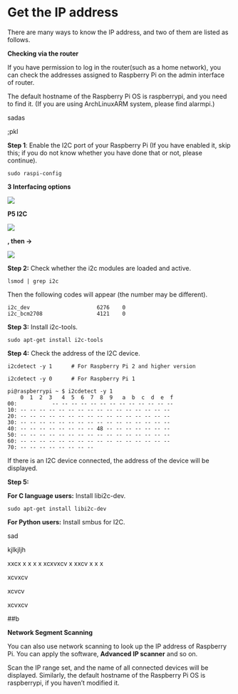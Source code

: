 # Get the IP address

There are many ways to know the IP address, and two of them are listed as follows.

**Checking via the router**

If you have permission to log in the router(such as a home network), you can check the addresses assigned to Raspberry Pi on the admin interface of router.

The default hostname of the Raspberry Pi OS is raspberrypi, and you need to find it. (If you are using ArchLinuxARM system, please find alarmpi.)





sadas




;pkl

**Step 1**: Enable the I2C port of your Raspberry Pi (If you have enabled it, skip this; if you do not know whether you have done that or not, please continue).

```
sudo raspi-config
```

**3 Interfacing options**

![](./img/image282.png)

**P5 I2C**

![](./img/image283.png)

**<Yes>, then <Ok> -> <Finish>**

![](./img/image284.png)

**Step 2:** Check whether the i2c modules are loaded and active.

```
lsmod | grep i2c
```

Then the following codes will appear (the number may be different).

```
i2c_dev                     6276    0
i2c_bcm2708                 4121    0
```

**Step 3:** Install i2c-tools.

```
sudo apt-get install i2c-tools
```

**Step 4:** Check the address of the I2C device.

```
i2cdetect -y 1      # For Raspberry Pi 2 and higher version

i2cdetect -y 0      # For Raspberry Pi 1
```

```
pi@raspberrypi ~ $ i2cdetect -y 1
    0  1  2  3   4  5  6  7  8  9   a  b  c  d  e  f
00:           -- -- -- -- -- -- -- -- -- -- -- -- --
10: -- -- -- -- -- -- -- -- -- -- -- -- -- -- -- --
20: -- -- -- -- -- -- -- -- -- -- -- -- -- -- -- --
30: -- -- -- -- -- -- -- -- -- -- -- -- -- -- -- --
40: -- -- -- -- -- -- -- -- 48 -- -- -- -- -- -- --
50: -- -- -- -- -- -- -- -- -- -- -- -- -- -- -- --
60: -- -- -- -- -- -- -- -- -- -- -- -- -- -- -- --
70: -- -- -- -- -- -- -- --
```

If there is an I2C device connected, the address of the device will be displayed.

**Step 5:**

**For C language users:** Install libi2c-dev.

```
sudo apt-get install libi2c-dev
```

**For Python users:** Install smbus for I2C.



















sad



















kjlkjljh




xxcx
x
x
x
x
xcxvxcv
x
xxcv
x
x
x


xcvxcv

xcvcv














xcvxcv

##b
<a id="b"></a>

**Network Segment Scanning**

You can also use network scanning to look up the IP address of Raspberry Pi. You can apply the software, **Advanced IP scanner** and so on.

Scan the IP range set, and the name of all connected devices will be displayed. Similarly, the default hostname of the Raspberry Pi OS is raspberrypi, if you haven’t modified it.



